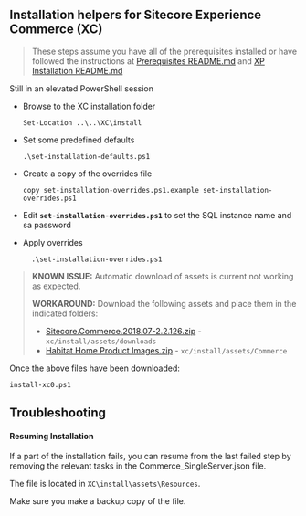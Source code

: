 ## Installation helpers for Sitecore Experience Commerce (XC)

> These steps assume you have all of the prerequisites installed or have followed the instructions at [Prerequisites README.md](../../Prerequisits/README.md) and [XP Installation README.md](..\..\XP\install\README.md)

Still in an elevated PowerShell session

- Browse to the XC installation folder
  ```
  Set-Location ..\..\XC\install
  ```

- Set some predefined defaults
  ```
  .\set-installation-defaults.ps1
  ```

- Create a copy of the overrides file
  ```
  copy set-installation-overrides.ps1.example set-installation-overrides.ps1
  ```

- Edit **`set-installation-overrides.ps1`** to set the SQL instance name and sa password

- Apply overrides
  ```
	.\set-installation-overrides.ps1
	```

> **KNOWN ISSUE:** Automatic download of assets is current not working as expected.
> 
> **WORKAROUND:** Download the following assets and place them in the indicated folders:
> - [Sitecore.Commerce.2018.07-2.2.126.zip](https://dev.sitecore.net/~/media/F374366CA5C649C99B09D35D5EF1BFCE.ashx) - `xc/install/assets/downloads`
> - [Habitat Home Product Images.zip](https://sitecore.box.com/shared/static/bjvge68eqge87su5vg258366rve6bg5d.zip) - `xc/install/assets/Commerce`

Once the above files have been downloaded:

```
install-xc0.ps1
```

## Troubleshooting

#### Resuming Installation

If a part of the installation fails, you can resume from the last failed step by removing the relevant tasks in the Commerce_SingleServer.json file.

The file is located in `XC\install\assets\Resources`.

Make sure you make a backup copy of the file.